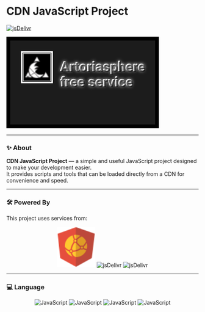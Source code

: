# CDN JavaScript Project

[![jsDelivr](https://data.jsdelivr.com/v1/package/gh/Tsukinatsune/CDN-Javascript-project/badge)](https://www.jsdelivr.com/package/gh/Tsukinatsune/CDN-Javascript-project)

[![Free Service](https://raw.githubusercontent.com/Tsukinatsune/CDN-Javascript-project/3fb65a5d3c3a02bbcba349ec077da07ec9ae6908/freeservice.svg)](https://vidplayerforios-asp.pages.dev/Tsukinatsune/CDN-Javascript-project)

---

### ✨ About

**CDN JavaScript Project** — a simple and useful JavaScript project designed to make your development easier.  
It provides scripts and tools that can be loaded directly from a CDN for convenience and speed.

---

### 🛠️ Powered By

This project uses services from:

<p align="center">
  <img src="https://raw.githubusercontent.com/jsdelivr/jsdelivr-media/68eb16a653e8f4e44a111371be3c1d41b0bfdb57/white/svg/jsdelivr-icon.svg" alt="jsDelivr" width="100"/>
  <img src="https://cdn.jsdelivr.net/gh/devicons/devicon@latest/icons/github/github-original-wordmark.svg" alt="jsDelivr" width="100"/>
  <img src="https://cdn.jsdelivr.net/gh/devicons/devicon@latest/icons/github/github-original-wordmark.svg" alt="jsDelivr" width="100"/>
</p>

---

### 💻 Language

<p align="center">
  <img src="https://cdn.jsdelivr.net/gh/devicons/devicon@latest/icons/javascript/javascript-plain.svg" alt="JavaScript" width="40" height="40" />
  <img src="https://cdn.jsdelivr.net/gh/devicons/devicon@latest/icons/html5/html5-plain.svg" alt="JavaScript" width="40" height="40" />
  <img src="https://cdn.jsdelivr.net/gh/devicons/devicon@latest/icons/css3/css3-plain.svg" alt="JavaScript" width="40" height="40" />
  <img src="https://cdn.jsdelivr.net/gh/devicons/devicon@latest/icons/markdown/markdown-original.svg" alt="JavaScript" width="40" height="40" />
</p>
